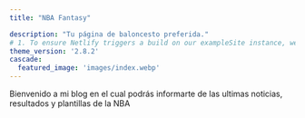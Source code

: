 ```yaml
---
title: "NBA Fantasy"

description: "Tu página de baloncesto preferida."
# 1. To ensure Netlify triggers a build on our exampleSite instance, we need to change a file in the exampleSite directory.
theme_version: '2.8.2'
cascade:
  featured_image: 'images/index.webp'
---
```

Bienvenido a mi blog en el cual podrás informarte de las ultimas noticias, resultados y plantillas de la NBA